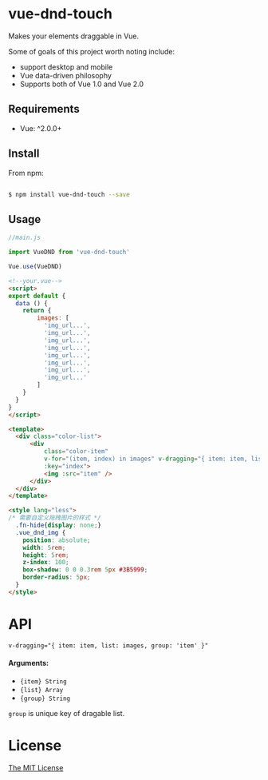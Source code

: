 vue-dnd-touch
========
Makes your elements draggable in Vue.

Some of goals of this project worth noting include:

* support desktop and mobile 
* Vue data-driven philosophy
* Supports both of Vue 1.0 and Vue 2.0


## Requirements

- Vue: ^2.0.0+ 

## Install

From npm:

``` sh

$ npm install vue-dnd-touch --save

```

## Usage

``` javascript
//main.js

import VueDND from 'vue-dnd-touch'

Vue.use(VueDND)
```

``` html
<!--your.vue-->
<script>
export default {
  data () {
    return {
        images: [
          'img_url...',
          'img_url...',
          'img_url...',
          'img_url...',
          'img_url...',
          'img_url...',
          'img_url...',
          'img_url...'
        ]
    }
  }
}
</script>

<template>
  <div class="color-list">
      <div 
          class="color-item" 
          v-for="(item, index) in images" v-dragging="{ item: item, list: images, group: 'item' }"
          :key="index">
          <img :src="item" />
      </div>
  </div>
</template>

<style lang="less">
/* 需要自定义拖拽图片的样式 */
  .fn-hide{display: none;}
  .vue_dnd_img {
    position: absolute;
    width: 5rem;
    height: 5rem;
    z-index: 100;
    box-shadow: 0 0 0.3rem 5px #3B5999;
    border-radius: 5px;
  }
</style> 
```

# API

`v-dragging="{ item: item, list: images, group: 'item' }"`

#### Arguments:

 * `{item} String`
 * `{list} Array`
 * `{group} String`

 `group` is unique key of dragable list.


# License

[The MIT License](http://opensource.org/licenses/MIT)
